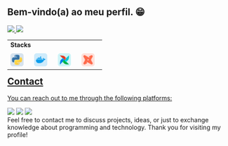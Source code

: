 ## Bem-vindo(a) ao meu perfil. 😁

 <div>
   <a href="https://github.com/MvJr98">
   <img height="180em" src="https://github-readme-stats.vercel.app/api?username=MvJr98&show_icons=true&theme=tokyonight&include_all_commits=true&count_private=true"/>
   <img height="180em" src="https://github-readme-stats.vercel.app/api/top-langs/?username=MvJr98&layout=compact&langs_count=6&theme=tokyonight"/>
</div>

<!--    
<div style="display: inline_block"><br>
   <img align="center" alt="CSS" height="30" width="40" src="https://raw.githubusercontent.com/devicons/devicon/master/icons/css3/css3-original.svg">
  <img align="center" alt="HTML" height="30" width="40" src="https://raw.githubusercontent.com/devicons/devicon/master/icons/html5/html5-original.svg">
  <img align="center" alt="Js" height="30" width="40" src="https://raw.githubusercontent.com/devicons/devicon/master/icons/javascript/javascript-plain.svg">
  <a href="https://www.microsoft.com/pt-br/sql-server/sql-server-downloads"><img align="center" alt="Ts" height="50" width="60" src="https://github.com/MvJr98/fancy-icons/blob/main/sql_server/sql%20server.svg">
  <a href="https://www.python.org"><img align="center" alt="Ts" height="50" width="60" src="https://github.com/MvJr98/fancy-icons/blob/main/python/python.svg">
  <a href="https://spark.apache.org"><img align="center" alt="Ts" height="50" width="60" src="https://github.com/MvJr98/fancy-icons/blob/main/spark/spark.svg">
  <a href="https://www.getdbt.com"><img align="center" alt="Ts" height="50" width="60" src="https://github.com/MvJr98/fancy-icons/blob/main/dbt/dbt.svg">
 
</div>
-->

<table align="left">
  <tr>
    <td colspan="4" style="text-align: left; font-weight: bold; padding-bottom: 10px;">
      Stacks
    </td>
  </tr>
  <tr>
    <td>
      <a href="https://www.python.org">
        <img alt="Python" width="30px" style="padding-right:10px;" src="https://github.com/MvJr98/fancy-icons/blob/main/python/python.svg"/>
      </a>
    </td>
    <td>
      <a href="https://www.docker.com/">
        <img alt="Docker" width="30px" style="padding-right:10px;" src="https://github.com/MvJr98/fancy-icons/blob/main/docker/docker.svg"/>
      </a>
    </td>
    <td>
      <a href="https://airflow.apache.org">
        <img alt="Airflow" width="30px" style="padding-right:10px;" src="https://github.com/MvJr98/fancy-icons/blob/main/airflow/airflow.svg"/>
      </a>
    </td>
    <td>
      <a href="https://www.getdbt.com">
        <img alt="DBT" width="30px" style="padding-right:10px;" src="https://github.com/MvJr98/fancy-icons/blob/main/dbt/dbt.svg"/>
      </a>
    </td>
  </tr>
</table>




<br>


 ## Contact
 You can reach out to me through the following platforms:
<div> 
  <a href="" target="_blank"><img src="https://img.shields.io/badge/-Instagram-%23E4405F?style=for-the-badge&logo=instagram&logoColor=white" target="_blank"></a>
  <a href = "mailto:mvjr98@gmail.com"><img src="https://img.shields.io/badge/-Gmail-%23333?style=for-the-badge&logo=gmail&logoColor=white" target="_blank"></a>
  <a href="https://www.linkedin.com/in/mauro-veloso-60a935178/" target="_blank"><img src="https://img.shields.io/badge/-LinkedIn-%230077B5?style=for-the-badge&logo=linkedin&logoColor=white" target="_blank"></a>
</div>
Feel free to contact me to discuss projects, ideas, or just to exchange knowledge about programming and technology. Thank you for visiting my profile!
